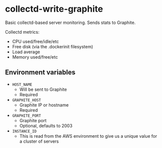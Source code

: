 collectd-write-graphite
=======================

Basic collectd-based server monitoring. Sends stats to Graphite.

Collectd metrics:

* CPU used/free/idle/etc
* Free disk (via the .dockerinit filesystem)
* Load average
* Memory used/free/etc

Environment variables
---------------------

* `HOST_NAME`
  - Will be sent to Graphite
  - Required
* `GRAPHITE_HOST`
  - Graphite IP or hostname
  - Required
* `GRAPHITE_PORT`
  - Graphite port
  - Optional, defaults to 2003
* `INSTANCE_ID`
  - This is read from the AWS environment to give us a unique value for a cluster of servers
